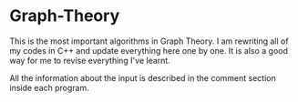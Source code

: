# Graph-Theory

This is the most important algorithms in Graph Theory.
I am rewriting all of my codes in C++ and update everything here one by one.
It is also a good way for me to revise everything I've learnt.

All the information about the input is described in the comment section inside each program.
